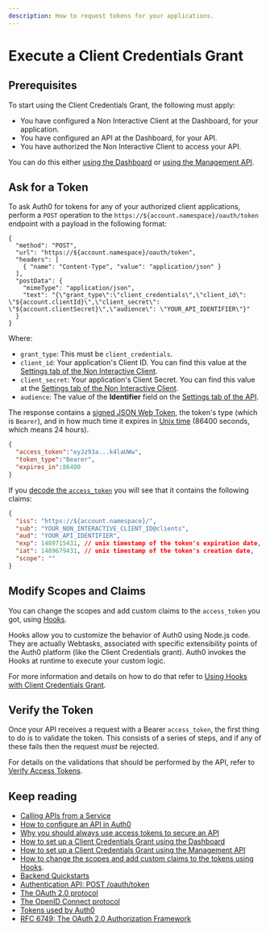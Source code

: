 ```yaml
---
description: How to request tokens for your applications.
---
```


# Execute a Client Credentials Grant

## Prerequisites

To start using the Client Credentials Grant, the following must apply:
- You have configured a Non Interactive Client at the Dashboard, for your application.
- You have configured an API at the Dashboard, for your API.
- You have authorized the Non Interactive Client to access your API.

You can do this either [using the Dashboard](/api-auth/config/using-the-auth0-dashboard) or [using the Management API](/api-auth/config/using-the-management-api).

## Ask for a Token

To ask Auth0 for tokens for any of your authorized client applications, perform a `POST` operation to the `https://${account.namespace}/oauth/token` endpoint with a payload in the following format:

```har
{
  "method": "POST",
  "url": "https://${account.namespace}/oauth/token",
  "headers": [
    { "name": "Content-Type", "value": "application/json" }
  ],
  "postData": {
    "mimeType": "application/json",
    "text": "{\"grant_type\":\"client_credentials\",\"client_id\": \"${account.clientId}\",\"client_secret\": \"${account.clientSecret}\",\"audience\": \"YOUR_API_IDENTIFIER\"}"
  }
}
```

Where:

* `grant_type`: This must be `client_credentials`.
* `client_id`: Your application's Client ID. You can find this value at the [Settings tab of the Non Interactive Client](${manage_url}/#/clients).
* `client_secret`: Your application's Client Secret. You can find this value at the [Settings tab of the Non Interactive Client](${manage_url}/#/clients).
* `audience`: The value of the **Identifier** field on the [Settings tab of the API](${manage_url}/#/apis).

The response contains a [signed JSON Web Token](/jwt), the token's type (which is `Bearer`), and in how much time it expires in [Unix time](https://en.wikipedia.org/wiki/Unix_time) (86400 seconds, which means 24 hours).

```json
{
  "access_token":"eyJz93a...k4laUWw",
  "token_type":"Bearer",
  "expires_in":86400
}
```

If you [decode the `access_token`](https://jwt.io/#debugger-io) you will see that it contains the following claims:

```json
{
  "iss": "https://${account.namespace}/",
  "sub": "YOUR_NON_INTERACTIVE_CLIENT_ID@clients",
  "aud": "YOUR_API_IDENTIFIER",
  "exp": 1489715431, // unix timestamp of the token's expiration date,
  "iat": 1489679431, // unix timestamp of the token's creation date,
  "scope": ""
}
```

## Modify Scopes and Claims

You can change the scopes and add custom claims to the `access_token` you got, using [Hooks](/hooks).

Hooks allow you to customize the behavior of Auth0 using Node.js code. They are actually Webtasks, associated with specific extensibility points of the Auth0 platform (like the Client Credentials grant). Auth0 invokes the Hooks at runtime to execute your custom logic.

For more information and details on how to do that refer to [Using Hooks with Client Credentials Grant](/api-auth/tutorials/client-credentials/customize-with-hooks).


## Verify the Token

Once your API receives a request with a Bearer `access_token`, the first thing to do is to validate the token. This consists of a series of steps, and if any of these fails then the request _must_ be rejected.

For details on the validations that should be performed by the API, refer to [Verify Access Tokens](/api-auth/tutorials/verify-access-token).

## Keep reading

- [Calling APIs from a Service](/api-auth/grant/client-credentials)
- [How to configure an API in Auth0](/apis)
- [Why you should always use access tokens to secure an API](/api-auth/why-use-access-tokens-to-secure-apis)
- [How to set up a Client Credentials Grant using the Dashboard](/api-auth/config/using-the-auth0-dashboard)
- [How to set up a Client Credentials Grant using the Management API](/api-auth/config/using-the-management-api)
- [How to change the scopes and add custom claims to the tokens using Hooks](/api-auth/tutorials/client-credentials/customize-with-hooks).
- [Backend Quickstarts](/quickstart/backend)
- [Authentication API: POST /oauth/token](/api/authentication#client-credentials)
- [The OAuth 2.0 protocol](/protocols/oauth2)
- [The OpenID Connect protocol](/protocols/oidc)
- [Tokens used by Auth0](/tokens)
- [RFC 6749: The OAuth 2.0 Authorization Framework](https://tools.ietf.org/html/rfc6749)
